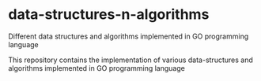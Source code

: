 # data-structures-n-algorithms
Different data structures and algorithms implemented in GO programming language

This repository contains the implementation of various data-structures and algorithms implemented in GO programming language
